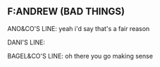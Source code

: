 ## F:ANDREW (BAD THINGS)

ANO&CO'S LINE: yeah i'd say that's a fair reason

DANI'S LINE:

BAGEL&CO'S LINE: oh there you go making sense
